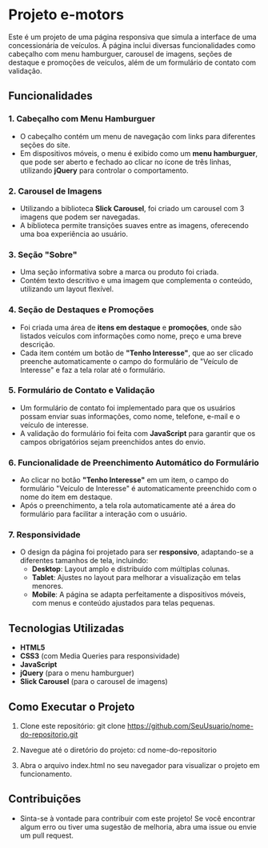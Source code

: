 # Projeto e-motors

Este é um projeto de uma página responsiva que simula a interface de uma concessionária de veículos. A página inclui diversas funcionalidades como cabeçalho com menu hamburguer, carousel de imagens, seções de destaque e promoções de veículos, além de um formulário de contato com validação.

## Funcionalidades

### 1. Cabeçalho com Menu Hamburguer
- O cabeçalho contém um menu de navegação com links para diferentes seções do site.
- Em dispositivos móveis, o menu é exibido como um **menu hamburguer**, que pode ser aberto e fechado ao clicar no ícone de três linhas, utilizando **jQuery** para controlar o comportamento.

### 2. Carousel de Imagens
- Utilizando a biblioteca **Slick Carousel**, foi criado um carousel com 3 imagens que podem ser navegadas.
- A biblioteca permite transições suaves entre as imagens, oferecendo uma boa experiência ao usuário.

### 3. Seção "Sobre"
- Uma seção informativa sobre a marca ou produto foi criada.
- Contém texto descritivo e uma imagem que complementa o conteúdo, utilizando um layout flexível.

### 4. Seção de Destaques e Promoções
- Foi criada uma área de **itens em destaque** e **promoções**, onde são listados veículos com informações como nome, preço e uma breve descrição.
- Cada item contém um botão de **"Tenho Interesse"**, que ao ser clicado preenche automaticamente o campo do formulário de "Veículo de Interesse" e faz a tela rolar até o formulário.

### 5. Formulário de Contato e Validação
- Um formulário de contato foi implementado para que os usuários possam enviar suas informações, como nome, telefone, e-mail e o veículo de interesse.
- A validação do formulário foi feita com **JavaScript** para garantir que os campos obrigatórios sejam preenchidos antes do envio.

### 6. Funcionalidade de Preenchimento Automático do Formulário
- Ao clicar no botão **"Tenho Interesse"** em um item, o campo do formulário "Veículo de Interesse" é automaticamente preenchido com o nome do item em destaque.
- Após o preenchimento, a tela rola automaticamente até a área do formulário para facilitar a interação com o usuário.

### 7. Responsividade
- O design da página foi projetado para ser **responsivo**, adaptando-se a diferentes tamanhos de tela, incluindo:
  - **Desktop**: Layout amplo e distribuído com múltiplas colunas.
  - **Tablet**: Ajustes no layout para melhorar a visualização em telas menores.
  - **Mobile**: A página se adapta perfeitamente a dispositivos móveis, com menus e conteúdo ajustados para telas pequenas.

## Tecnologias Utilizadas
- **HTML5**
- **CSS3** (com Media Queries para responsividade)
- **JavaScript**
- **jQuery** (para o menu hamburguer)
- **Slick Carousel** (para o carousel de imagens)

## Como Executar o Projeto

1. Clone este repositório:
   git clone https://github.com/SeuUsuario/nome-do-repositorio.git

2. Navegue até o diretório do projeto:
   cd nome-do-repositorio

3. Abra o arquivo index.html no seu navegador para visualizar o projeto em funcionamento.

## Contribuições

- Sinta-se à vontade para contribuir com este projeto! Se você encontrar algum erro ou tiver uma sugestão de melhoria, abra uma issue ou envie um pull request.
